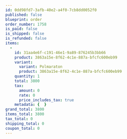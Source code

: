 ```yaml
---
id: 0dd98fd7-3afb-40e2-a4f0-7cb8dd0052f0
published: false
blueprint: order
order_number: 1758
is_paid: false
is_shipped: false
is_refunded: false
items:
  -
    id: 31aa4e6f-c191-46e1-9a89-876245b3bb66
    product: 3863a15e-8f62-4c1e-887a-bfcfc600eb99
    variant:
      variant: Polmaraton
      product: 3863a15e-8f62-4c1e-887a-bfcfc600eb99
    quantity: 1
    total: 3800
    tax:
      amount: 0
      rate: 0
      price_includes_tax: true
    metadata: {  }
grand_total: 3800
items_total: 3800
tax_total: 0
shipping_total: 0
coupon_total: 0
---
```

